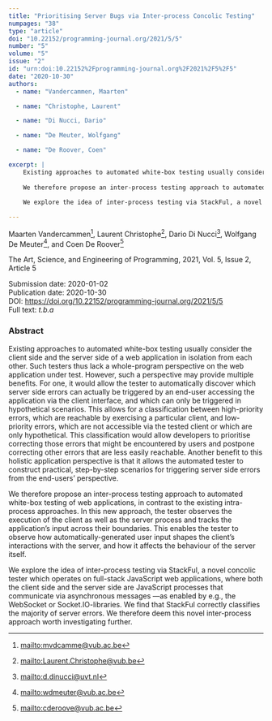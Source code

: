 ```yaml
---
title: "Prioritising Server Bugs via Inter-process Concolic Testing"
numpages: "38"
type: "article"
doi: "10.22152/programming-journal.org/2021/5/5"
number: "5"
volume: "5"
issue: "2"
id: "urn:doi:10.22152%2Fprogramming-journal.org%2F2021%2F5%2F5"
date: "2020-10-30"
authors: 
  - name: "Vandercammen, Maarten"

  - name: "Christophe, Laurent"

  - name: "Di Nucci, Dario"

  - name: "De Meuter, Wolfgang"

  - name: "De Roover, Coen"

excerpt: |
    Existing approaches to automated white-box testing usually consider the client side and the server side of a web application in isolation from each other. Such testers thus lack a whole-program perspective on the web application under test. However, such a perspective may provide multiple benefits. For one, it would allow the tester to automatically discover which server side errors can actually be triggered by an end-user accessing the application via the client interface, and which can only be triggered in hypothetical scenarios. This allows for a classification between high-priority errors, which are reachable by exercising a particular client, and low-priority errors, which are not accessible via the tested client or which are only hypothetical. This classification would allow developers to prioritise correcting those errors that might be encountered by users and postpone correcting other errors that are less easily reachable. Another benefit to this holistic application perspective is that it allows the automated tester to construct practical, step-by-step scenarios for triggering server side errors from the end-users’ perspective.
    
    We therefore propose an inter-process testing approach to automated white-box testing of web applications, in contrast to the existing intra-process approaches. In this new approach, the tester observes the execution of the client as well as the server process and tracks the application’s input across their boundaries. This enables the tester to observe how automatically-generated user input shapes the client’s interactions with the server, and how it affects the behaviour of the server itself.
    
    We explore the idea of inter-process testing via StackFul, a novel concolic tester which operates on full-stack JavaScript web applications, where both the client side and the server side are JavaScript processes that communicate via asynchronous messages —as enabled by e.g., the WebSocket or Socket.IO-libraries. We find that StackFul correctly classifies the majority of server errors. We therefore deem this novel inter-process approach worth investigating further.

---
```

Maarten Vandercammen[^1], Laurent Christophe[^2], Dario Di Nucci[^3], Wolfgang De Meuter[^4], and Coen De Roover[^5]

The Art, Science, and Engineering of Programming, 2021, Vol. 5, Issue 2, Article 5

Submission date: 2020-01-02  
Publication date: 2020-10-30  
DOI: <https://doi.org/10.22152/programming-journal.org/2021/5/5>  
Full text: *t.b.a*  


### Abstract
Existing approaches to automated white-box testing usually consider the client side and the server side of a web application in isolation from each other. Such testers thus lack a whole-program perspective on the web application under test. However, such a perspective may provide multiple benefits. For one, it would allow the tester to automatically discover which server side errors can actually be triggered by an end-user accessing the application via the client interface, and which can only be triggered in hypothetical scenarios. This allows for a classification between high-priority errors, which are reachable by exercising a particular client, and low-priority errors, which are not accessible via the tested client or which are only hypothetical. This classification would allow developers to prioritise correcting those errors that might be encountered by users and postpone correcting other errors that are less easily reachable. Another benefit to this holistic application perspective is that it allows the automated tester to construct practical, step-by-step scenarios for triggering server side errors from the end-users’ perspective.

We therefore propose an inter-process testing approach to automated white-box testing of web applications, in contrast to the existing intra-process approaches. In this new approach, the tester observes the execution of the client as well as the server process and tracks the application’s input across their boundaries. This enables the tester to observe how automatically-generated user input shapes the client’s interactions with the server, and how it affects the behaviour of the server itself.

We explore the idea of inter-process testing via StackFul, a novel concolic tester which operates on full-stack JavaScript web applications, where both the client side and the server side are JavaScript processes that communicate via asynchronous messages —as enabled by e.g., the WebSocket or Socket.IO-libraries. We find that StackFul correctly classifies the majority of server errors. We therefore deem this novel inter-process approach worth investigating further.


[^1]: <mailto:mvdcamme@vub.ac.be>
[^2]: <mailto:Laurent.Christophe@vub.be>
[^3]: <mailto:d.dinucci@uvt.nl>
[^4]: <mailto:wdmeuter@vub.ac.be>
[^5]: <mailto:cderoove@vub.ac.be>
